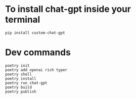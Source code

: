 # To install chat-gpt inside your terminal 

```
pip install custom-chat-gpt
```
# Dev commands

```
poetry init
poetry add openai rich typer
poetry shell
poetry install
poetry run chat-gpt
poetry build
poetry publish
```